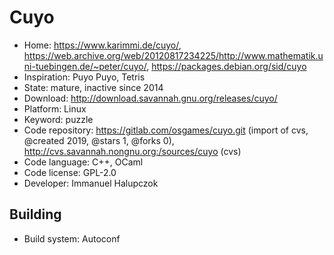 # Cuyo

- Home: https://www.karimmi.de/cuyo/, https://web.archive.org/web/20120817234225/http://www.mathematik.uni-tuebingen.de/~peter/cuyo/, https://packages.debian.org/sid/cuyo
- Inspiration: Puyo Puyo, Tetris
- State: mature, inactive since 2014
- Download: http://download.savannah.gnu.org/releases/cuyo/
- Platform: Linux
- Keyword: puzzle
- Code repository: https://gitlab.com/osgames/cuyo.git (import of cvs, @created 2019, @stars 1, @forks 0), http://cvs.savannah.nongnu.org:/sources/cuyo (cvs)
- Code language: C++, OCaml
- Code license: GPL-2.0
- Developer: Immanuel Halupczok

## Building

- Build system: Autoconf
